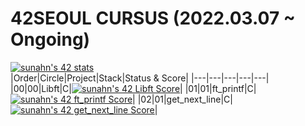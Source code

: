 # 42SEOUL CURSUS (2022.03.07 ~ Ongoing)

[![sunahn's 42 stats](https://badge42.vercel.app/api/v2/cl3g6h6tx003609l41z2s4bfz/stats?cursusId=21&coalitionId=87)](https://github.com/JaeSeoKim/badge42)
<br/>
|Order|Circle|Project|Stack|Status & Score|
|---|---|---|---|---|
|00|00|Libft|C|[![sunahn's 42 Libft Score](https://badge42.vercel.app/api/v2/cl3g6h6tx003609l41z2s4bfz/project/2523049)](https://github.com/JaeSeoKim/badge42)|
|01|01|ft_printf|C|
[![sunahn's 42 ft_printf Score](https://badge42.vercel.app/api/v2/cl3g6h6tx003609l41z2s4bfz/project/2548202)](https://github.com/JaeSeoKim/badge42)|
|02|01|get_next_line|C|[![sunahn's 42 get_next_line Score](https://badge42.vercel.app/api/v2/cl3g6h6tx003609l41z2s4bfz/project/2548203)](https://github.com/JaeSeoKim/badge42)|
